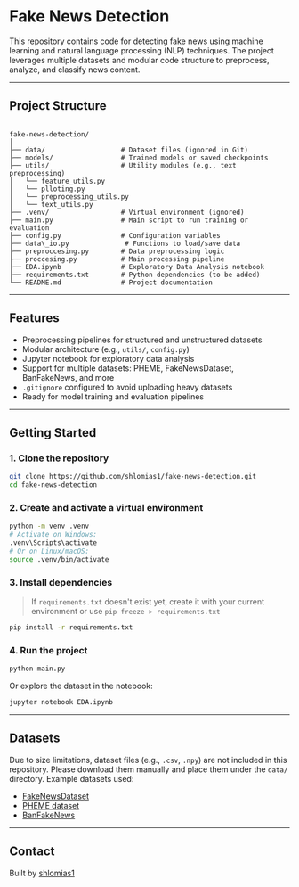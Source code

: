 # Fake News Detection

This repository contains code for detecting fake news using machine learning and natural language processing (NLP) techniques. The project leverages multiple datasets and modular code structure to preprocess, analyze, and classify news content.

---

## Project Structure

```

fake-news-detection/
│
├── data/                   # Dataset files (ignored in Git)
├── models/                 # Trained models or saved checkpoints
├── utils/                  # Utility modules (e.g., text preprocessing)
│   └── feature_utils.py
│   └── plloting.py
│   └── preprocessing_utils.py
│   └── text_utils.py
├── .venv/                  # Virtual environment (ignored)
├── main.py                 # Main script to run training or evaluation
├── config.py               # Configuration variables
├── data\_io.py              # Functions to load/save data
├── preproccesing.py        # Data preprocessing logic
├── proccesing.py           # Main processing pipeline
├── EDA.ipynb               # Exploratory Data Analysis notebook
├── requirements.txt        # Python dependencies (to be added)
└── README.md               # Project documentation

````

---

## Features

- Preprocessing pipelines for structured and unstructured datasets
- Modular architecture (e.g., `utils/`, `config.py`)
- Jupyter notebook for exploratory data analysis
- Support for multiple datasets: PHEME, FakeNewsDataset, BanFakeNews, and more
- `.gitignore` configured to avoid uploading heavy datasets
- Ready for model training and evaluation pipelines

---

## Getting Started

### 1. Clone the repository

```bash
git clone https://github.com/shlomias1/fake-news-detection.git
cd fake-news-detection
````

### 2. Create and activate a virtual environment

```bash
python -m venv .venv
# Activate on Windows:
.venv\Scripts\activate
# Or on Linux/macOS:
source .venv/bin/activate
```

### 3. Install dependencies

> If `requirements.txt` doesn't exist yet, create it with your current environment or use `pip freeze > requirements.txt`

```bash
pip install -r requirements.txt
```

### 4. Run the project

```bash
python main.py
```

Or explore the dataset in the notebook:

```bash
jupyter notebook EDA.ipynb
```

---

## Datasets

Due to size limitations, dataset files (e.g., `.csv`, `.npy`) are not included in this repository.
Please download them manually and place them under the `data/` directory. Example datasets used:

* [FakeNewsDataset](https://www.kaggle.com/datasets/mrisdal/fake-news)
* [PHEME dataset](https://figshare.com/articles/dataset/PHEME_dataset_for_rumour_detection_and_veracity_classification/6392072)
* [BanFakeNews](https://github.com/AmanPriyanshu/BanFakeNews)

---

## Contact

Built by [shlomias1](https://github.com/shlomias1)
